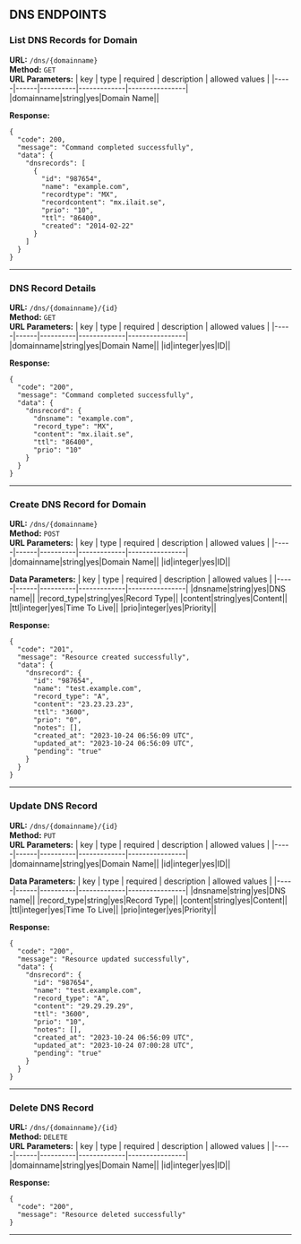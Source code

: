## DNS ENDPOINTS

### List DNS Records for Domain
**URL:** `/dns/{domainname}`  
**Method:** `GET`  
**URL Parameters:**
| key | type | required | description | allowed values |
|-----|------|----------|-------------|----------------|
|domainname|string|yes|Domain Name||


**Response:**
```
{
  "code": 200,
  "message": "Command completed successfully",
  "data": {
    "dnsrecords": [
      {
        "id": "987654",
        "name": "example.com",
        "recordtype": "MX",
        "recordcontent": "mx.ilait.se",
        "prio": "10",
        "ttl": "86400",
        "created": "2014-02-22"
      }
    ]
  }
}
```

---

### DNS Record Details
**URL:** `/dns/{domainname}/{id}`  
**Method:** `GET`  
**URL Parameters:**
| key | type | required | description | allowed values |
|-----|------|----------|-------------|----------------|
|domainname|string|yes|Domain Name||
|id|integer|yes|ID||

**Response:**
```
{
  "code": "200",
  "message": "Command completed successfully",
  "data": {
    "dnsrecord": {
      "dnsname": "example.com",
      "record_type": "MX",
      "content": "mx.ilait.se",
      "ttl": "86400",
      "prio": "10"
    }
  }
}
```

---

### Create DNS Record for Domain
**URL:** `/dns/{domainname}`  
**Method:** `POST`  
**URL Parameters:**
| key | type | required | description | allowed values |
|-----|------|----------|-------------|----------------|
|domainname|string|yes|Domain Name||
|id|integer|yes|ID||

**Data Parameters:**
| key | type | required | description | allowed values |
|-----|------|----------|-------------|----------------|
|dnsname|string|yes|DNS name||
|record_type|string|yes|Record Type||
|content|string|yes|Content||
|ttl|integer|yes|Time To Live||
|prio|integer|yes|Priority||


**Response:**
```
{
  "code": "201",
  "message": "Resource created successfully",
  "data": {
    "dnsrecord": {
      "id": "987654",
      "name": "test.example.com",
      "record_type": "A",
      "content": "23.23.23.23",
      "ttl": "3600",
      "prio": "0",
      "notes": [],
      "created_at": "2023-10-24 06:56:09 UTC",
      "updated_at": "2023-10-24 06:56:09 UTC",
      "pending": "true"
    }
  }
}
```

---

### Update DNS Record
**URL:** `/dns/{domainname}/{id}`  
**Method:** `PUT`  
**URL Parameters:**
| key | type | required | description | allowed values |
|-----|------|----------|-------------|----------------|
|domainname|string|yes|Domain Name||
|id|integer|yes|ID||

**Data Parameters:**
| key | type | required | description | allowed values |
|-----|------|----------|-------------|----------------|
|dnsname|string|yes|DNS name||
|record_type|string|yes|Record Type||
|content|string|yes|Content||
|ttl|integer|yes|Time To Live||
|prio|integer|yes|Priority||

**Response:**
```
{
  "code": "200",
  "message": "Resource updated successfully",
  "data": {
    "dnsrecord": {
      "id": "987654",
      "name": "test.example.com",
      "record_type": "A",
      "content": "29.29.29.29",
      "ttl": "3600",
      "prio": "10",
      "notes": [],
      "created_at": "2023-10-24 06:56:09 UTC",
      "updated_at": "2023-10-24 07:00:28 UTC",
      "pending": "true"
    }
  }
}
```

---

### Delete DNS Record
**URL:** `/dns/{domainname}/{id}`  
**Method:** `DELETE`  
**URL Parameters:**
| key | type | required | description | allowed values |
|-----|------|----------|-------------|----------------|
|domainname|string|yes|Domain Name||
|id|integer|yes|ID||

**Response:**
```
{
  "code": "200",
  "message": "Resource deleted successfully"
}
```
---

